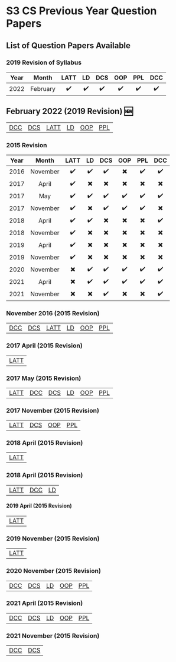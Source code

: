 # S3 CS Previous Year Question Papers
## List of Question Papers Available

### 2019 Revision of Syllabus
| Year | Month | LATT | LD | DCS | OOP | PPL | DCC | 
|:---:|:---:|:---:|:---:|:---:|:---:|:---:|:---:|
|2022|February|:heavy_check_mark:|:heavy_check_mark:|:heavy_check_mark:|:heavy_check_mark:|:heavy_check_mark:|:heavy_check_mark:|

## February 2022 (2019 Revision) :new:

|||||||
|:---:|:---:|:---:|:---:|:---:|:---:|
|[DCC](https://github.com/nlkguy/cusat-cs-s3/blob/main/question-papers/2019Ad/DCC-2022-Feb%5B2019Ad%5D.pdf) | [DCS](https://github.com/nlkguy/cusat-cs-s3/blob/main/question-papers/2019Ad/DCS-2022-Feb%5B2019Ad%5D.pdf) | [LATT](https://github.com/nlkguy/cusat-cs-s3/blob/main/question-papers/2019Ad/LATT-2022-Feb%5B2019Ad%5D.pdf) | [LD](https://github.com/nlkguy/cusat-cs-s3/blob/main/question-papers/2019Ad/LD-2022-Feb%5B2019Ad%5D.pdf) | [OOP](https://github.com/nlkguy/cusat-cs-s3/blob/main/question-papers/2019Ad/OOP-2022-Feb%5B2019Ad%5D.pdf) | [PPL](https://github.com/nlkguy/cusat-cs-s3/blob/main/question-papers/2019Ad/PPL-2022-Feb%5B2019Ad%5D.pdf) |


### 2015 Revision

| Year | Month | LATT | LD | DCS | OOP | PPL | DCC | 
|:---:|:---:|:---:|:---:|:---:|:---:|:---:|:---:|
|2016|November|:heavy_check_mark:|:heavy_check_mark:|:heavy_check_mark:|:heavy_multiplication_x:|:heavy_check_mark:|:heavy_check_mark:|
|2017|April|:heavy_check_mark:|:heavy_multiplication_x:|:heavy_multiplication_x:|:heavy_multiplication_x:|:heavy_multiplication_x:|:heavy_multiplication_x:|
|2017|May|:heavy_check_mark:|:heavy_check_mark:|:heavy_check_mark:|:heavy_check_mark:|:heavy_check_mark:|:heavy_check_mark:|
|2017|November|:heavy_check_mark:|:heavy_multiplication_x:|:heavy_check_mark:|:heavy_check_mark:|:heavy_check_mark:|:heavy_multiplication_x:|
|2018|April|:heavy_check_mark:|:heavy_check_mark:|:heavy_multiplication_x:|:heavy_multiplication_x:|:heavy_multiplication_x:|:heavy_check_mark:|
|2018|November|:heavy_check_mark:|:heavy_multiplication_x:|:heavy_multiplication_x:|:heavy_multiplication_x:|:heavy_multiplication_x:|:heavy_multiplication_x:|
|2019|April|:heavy_check_mark:|:heavy_multiplication_x:|:heavy_multiplication_x:|:heavy_multiplication_x:|:heavy_multiplication_x:|:heavy_multiplication_x:|
|2019|November|:heavy_check_mark:|:heavy_multiplication_x:|:heavy_multiplication_x:|:heavy_multiplication_x:|:heavy_multiplication_x:|:heavy_multiplication_x:|
|2020|November|:heavy_multiplication_x:|:heavy_check_mark:|:heavy_check_mark:|:heavy_check_mark:|:heavy_check_mark:|:heavy_check_mark:|
|2021|April|:heavy_multiplication_x:|:heavy_check_mark:|:heavy_check_mark:|:heavy_check_mark:|:heavy_check_mark:|:heavy_check_mark:|
|2021|November|:heavy_multiplication_x:|:heavy_multiplication_x:|:heavy_check_mark:|:heavy_multiplication_x:|:heavy_multiplication_x:|:heavy_check_mark:|


### November 2016 (2015 Revision)

|||||||
|:---:|:---:|:---:|:---:|:---:|:---:|
|[DCC](https://github.com/nlkguy/cusat-cs-s3/blob/main/question-papers/2015Ad/306-DCC/DCC-2016-Nov%5B2015Ad%5D.PDF)|[DCS](https://github.com/nlkguy/cusat-cs-s3/blob/main/question-papers/2015Ad/303-DCS/DCS-2016-Nov%5B2015Ad%5D.PDF)|[LATT](https://github.com/nlkguy/cusat-cs-s3/blob/main/question-papers/2015Ad/301-LATT/LATT-2016-Nov%5B2015Ad%5D.PDF)|[LD](https://github.com/nlkguy/cusat-cs-s3/blob/main/question-papers/2015Ad/302-LD/LD-2016-Nov%5B2015Ad%5D.PDF)|[OOP](https://github.com/nlkguy/cusat-cs-s3/blob/main/question-papers/2015Ad/304-OOP/OOP-2016-Nov%5B2015Ad%5D.PDF)|[PPL](https://github.com/nlkguy/cusat-cs-s3/blob/main/question-papers/2015Ad/305-PPL/PPL-2016-Nov%5B2015Ad%5D.PDF)|


### 2017 April (2015 Revision)

||
|:---:|
|[LATT](https://github.com/nlkguy/cusat-cs-s3/blob/main/question-papers/2015Ad/301-LATT/LATT-2017-April%5B2015Ad%5D.PDF)|

### 2017 May (2015 Revision)

|||||||
|:---:|:---:|:---:|:---:|:---:|:---:|
|[LATT](https://github.com/nlkguy/cusat-cs-s3/blob/main/question-papers/2015Ad/301-LATT/LATT-2017-May%5B2015Ad%5D.PDF)|[DCC](https://github.com/nlkguy/cusat-cs-s3/blob/main/question-papers/2015Ad/306-DCC/DCC-2017-May%5B2015Ad%5D.PDF)|[DCS](https://github.com/nlkguy/cusat-cs-s3/blob/main/question-papers/2015Ad/303-DCS/DCS-2017-May%5B2015Ad%5D.PDF)|[LD](https://github.com/nlkguy/cusat-cs-s3/blob/main/question-papers/2015Ad/302-LD/LD-2017-May%5B2015Ad%5D.PDF)|[OOP](https://github.com/nlkguy/cusat-cs-s3/blob/main/question-papers/2015Ad/304-OOP/OOP-2017-May%5B2015Ad%5D.PDF)|[PPL](https://github.com/nlkguy/cusat-cs-s3/blob/main/question-papers/2015Ad/305-PPL/PPL-2017-May%5B2015Ad%5D.PDF)


### 2017 November (2015 Revision)

|||||
|:---:|:---:|:---:|:---:|
|[LATT](https://github.com/nlkguy/cusat-cs-s3/blob/main/question-papers/2015Ad/301-LATT/LATT-2017-Nov%5B2015Ad%5D.PDF)|[DCS](https://github.com/nlkguy/cusat-cs-s3/blob/main/question-papers/2015Ad/303-DCS/DCS-2017-Nov%5B2015Ad%5D.PDF)|[OOP](https://github.com/nlkguy/cusat-cs-s3/blob/main/question-papers/2015Ad/304-OOP/OOP-2017-Nov%5B2015Ad%5D.PDF)|[PPL](https://github.com/nlkguy/cusat-cs-s3/blob/main/question-papers/2015Ad/305-PPL/PPL-2017-Nov%5B2015Ad%5D.PDF)


### 2018 April (2015 Revision)

||
|:---:|
|[LATT](https://github.com/nlkguy/cusat-cs-s3/blob/main/question-papers/2015Ad/301-LATT/LATT-2018-April%5B2015Ad%5D.PDF)|


### 2018 April (2015 Revision)

||||
|:---:|:---:|:---:|
|[LATT](https://github.com/nlkguy/cusat-cs-s3/blob/main/question-papers/2015Ad/301-LATT/LATT-2018-April%5B2015Ad%5D.PDF)|[DCC](https://github.com/nlkguy/cusat-cs-s3/blob/main/question-papers/2015Ad/306-DCC/DCC-2018-April%5B2015Ad%5D.PDF)|[LD](https://github.com/nlkguy/cusat-cs-s3/blob/main/question-papers/2015Ad/302-LD/LD-2018-April%5B2015Ad%5D.PDF)|


#### 2019 April (2015 Revision)

||
|:---:|
|[LATT](https://github.com/nlkguy/cusat-cs-s3/blob/main/question-papers/2015Ad/301-LATT/LATT-2019-April%5B2015Ad%5D.PDF)|

### 2019 November (2015 Revision)

||
|:---:|
|[LATT](https://github.com/nlkguy/cusat-cs-s3/blob/main/question-papers/2015Ad/301-LATT/LATT-2019-Nov%5B2015Ad%5D.PDF)|


### 2020 November (2015 Revision)

||||||
|:---:|:---:|:---:|:---:|:---:|
|[DCC](https://github.com/nlkguy/cusat-cs-s3/blob/main/question-papers/2015Ad/306-DCC/DCC-2020-Nov%5B2015Ad%5D.PDF)|[DCS](https://github.com/nlkguy/cusat-cs-s3/blob/main/question-papers/2015Ad/303-DCS/DCS-2020-Nov%5B2015Ad%5D.PDF)|[LD](https://github.com/nlkguy/cusat-cs-s3/blob/main/question-papers/2015Ad/302-LD/LD-2020-Nov%5B2015Ad%5D.PDF)|[OOP](https://github.com/nlkguy/cusat-cs-s3/blob/main/question-papers/2015Ad/304-OOP/OOP-2020-Nov%5B2015Ad%5D.PDF)|[PPL](https://github.com/nlkguy/cusat-cs-s3/blob/main/question-papers/2015Ad/305-PPL/PPL-2020-Nov%5B2015Ad%5D.PDF)|



### 2021 April (2015 Revision)

||||||
|:---:|:---:|:---:|:---:|:---:|
|[DCC](https://github.com/nlkguy/cusat-cs-s3/blob/main/question-papers/2015Ad/306-DCC/DCC-2021-April%5B2015Ad%5D.PDF)|[DCS](https://github.com/nlkguy/cusat-cs-s3/blob/main/question-papers/2015Ad/303-DCS/DCS-2021-April%5B2015Ad%5D.PDF)|[LD](https://github.com/nlkguy/cusat-cs-s3/blob/main/question-papers/2015Ad/302-LD/LD-2021-April%5B2015Ad%5D.PDF)|[OOP](https://github.com/nlkguy/cusat-cs-s3/blob/main/question-papers/2015Ad/304-OOP/OOP-2021-April%5B2015Ad%5D.PDF)|[PPL](https://github.com/nlkguy/cusat-cs-s3/blob/main/question-papers/2015Ad/305-PPL/PPL-2021-April%5B2015Ad%5D.PDF)|


### 2021 November (2015 Revision)

|||
|:---:|:---:|
|[DCC](https://github.com/nlkguy/cusat-cs-s3/blob/main/question-papers/2015Ad/306-DCC/DCC-2021-Nov%5B2015Ad%5D.PDF)|[DCS](https://github.com/nlkguy/cusat-cs-s3/blob/main/question-papers/2015Ad/303-DCS/DCS-2021-Nov%5B2015Ad%5D.PDF)|



